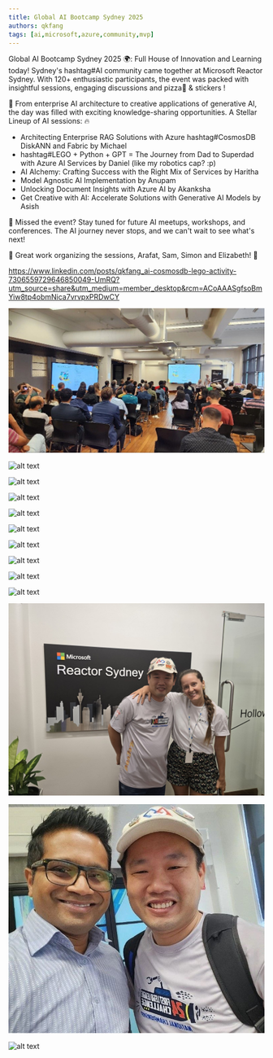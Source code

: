 ```yaml
---
title: Global AI Bootcamp Sydney 2025
authors: qkfang
tags: [ai,microsoft,azure,community,mvp]
---
```


Global AI Bootcamp Sydney 2025 🌍: Full House of Innovation and Learning today! Sydney's hashtag#AI community came together at Microsoft Reactor Sydney. With 120+ enthusiastic participants, the event was packed with insightful sessions, engaging discussions and pizza🍕 & stickers ! 

🚀 From enterprise AI architecture to creative applications of generative AI, the day was filled with exciting knowledge-sharing opportunities. A Stellar Lineup of AI sessions: 🔥
- Architecting Enterprise RAG Solutions with Azure hashtag#CosmosDB DiskANN and Fabric by Michael
- hashtag#LEGO + Python + GPT = The Journey from Dad to Superdad with Azure AI Services by Daniel (like my robotics cap? :p) 
- AI Alchemy: Crafting Success with the Right Mix of Services by Haritha
- Model Agnostic AI Implementation by Anupam
- Unlocking Document Insights with Azure AI by Akanksha
- Get Creative with AI: Accelerate Solutions with Generative AI Models by Asish

📢 Missed the event? Stay tuned for future AI meetups, workshops, and conferences. The AI journey never stops, and we can't wait to see what's next!

👏 Great work organizing the sessions, Arafat, Sam, Simon and Elizabeth! 🙌


https://www.linkedin.com/posts/qkfang_ai-cosmosdb-lego-activity-7306559729646850049-UmRQ?utm_source=share&utm_medium=member_desktop&rcm=ACoAAASgfsoBmYiw8tp4obmNica7vrvpxPRDwCY



![alt text](images\2025-03-15-community-global-ai-bootcamp-sydney-2025-1.png)

![alt text](images\2025-03-15-community-global-ai-bootcamp-sydney-2025-2.png)

![alt text](images\2025-03-15-community-global-ai-bootcamp-sydney-2025-3.png)

![alt text](images\2025-03-15-community-global-ai-bootcamp-sydney-2025-4.png)

![alt text](images\2025-03-15-community-global-ai-bootcamp-sydney-2025-5.png)

![alt text](images\2025-03-15-community-global-ai-bootcamp-sydney-2025-6.png)

![alt text](images\2025-03-15-community-global-ai-bootcamp-sydney-2025-7.png)

![alt text](images\2025-03-15-community-global-ai-bootcamp-sydney-2025-8.png)

![alt text](images\2025-03-15-community-global-ai-bootcamp-sydney-2025-9.png)

![alt text](images\2025-03-15-community-global-ai-bootcamp-sydney-2025-10.png)

![alt text](images\2025-03-15-community-global-ai-bootcamp-sydney-2025-11.png)

![alt text](images\2025-03-15-community-global-ai-bootcamp-sydney-2025-12.png)

![alt text](images\2025-03-15-community-global-ai-bootcamp-sydney-2025-13.png)
